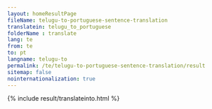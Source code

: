 ```yaml
---
layout: homeResultPage
fileName: telugu-to-portuguese-sentence-translation
translatein: telugu_to_portuguese
folderName : translate
lang: te
from: te
to: pt
langname: telugu-to
permalink: /te/telugu-to-portuguese-sentence-translation/result
sitemap: false
nointernationalization: true
---
```

{% include result/translateinto.html %}

<script src="/js/result/translation.js" data-foldername="{{page.folderName}}" data-lang="{{page.lang}}"></script>
